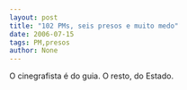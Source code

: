 ```yaml
---
layout: post
title: "102 PMs, seis presos e muito medo"
date: 2006-07-15
tags: PM,presos
author: None
---
```

O cinegrafista é do guia. O resto, do Estado. 